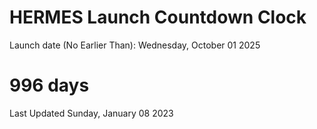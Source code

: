 # HERMES Launch Countdown Clock

Launch date (No Earlier Than): Wednesday, October 01 2025
# 996 days

Last Updated Sunday, January 08 2023